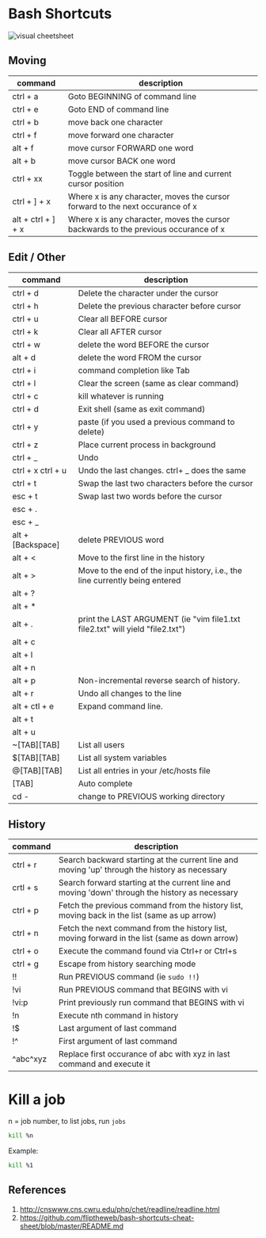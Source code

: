 Bash Shortcuts
==============

![visual cheetsheet](https://raw.githubusercontent.com/fliptheweb/bash-shortcuts-cheat-sheet/master/moving_cli.png)

## Moving

| command  | description                    |
|----------|--------------------------------|
| ctrl + a | Goto BEGINNING of command line |
| ctrl + e | Goto END of command line       |
| ctrl + b | move back one character        |
| ctrl + f | move forward one character     |
| alt + f  | move cursor FORWARD one word   |
| alt + b  | move cursor BACK one word      |
| ctrl + xx | Toggle between the start of line and current cursor position |
| ctrl + ] + x	 | Where x is any character, moves the cursor forward to the next occurance of x |
| alt + ctrl + ] + x  | Where x is any character, moves the cursor backwards to the previous occurance of x |

## Edit / Other

| command  | description                    |
|----------|--------------------------------|
| ctrl + d          | Delete the character under the cursor |
| ctrl + h          | Delete the previous character before cursor |
| ctrl + u          | Clear all BEFORE cursor |
| ctrl + k          | Clear all AFTER cursor |
| ctrl + w          | delete the word BEFORE the cursor |
| alt + d           | delete the word FROM the cursor |
| ctrl + i          | command completion like Tab
| ctrl + l          | Clear the screen (same as clear command) |
| ctrl + c          | kill whatever is running |
| ctrl + d          | Exit shell (same as exit command) |
| ctrl + y          | paste (if you used a previous command to delete) |
| ctrl + z          | Place current process in background |
| ctrl + _          | Undo |
| ctrl + x ctrl + u	| Undo the last changes. ctrl+ _ does the same |
| ctrl + t          | Swap the last two characters before the cursor |
| esc + t           | Swap last two words before the cursor |
| esc + .           | |
| esc + _           | |
| alt + [Backspace] | delete PREVIOUS word |
| alt + <           | Move to the first line in the history |
| alt + >           | Move to the end of the input history, i.e., the line currently being entered |
| alt + ?           | |
| alt + *           | |
| alt + .           | print the LAST ARGUMENT (ie "vim file1.txt file2.txt" will yield "file2.txt") |
| alt + c           | |
| alt + l           | |
| alt + n           | |
| alt + p           | Non-incremental reverse search of history. |
| alt + r           |Undo all changes to the line|
| alt + ctl + e     |Expand command line. |
| alt + t           | |
| alt + u           | |
| ~[TAB][TAB]       | List all users |
| $[TAB][TAB]       | List all system variables |
| @[TAB][TAB]       | List all entries in your /etc/hosts file |
| [TAB]             | Auto complete |
| cd -              | change to PREVIOUS working directory |

## History

| command  | description                    |
|----------|--------------------------------|
| ctrl + r          | Search backward starting at the current line and moving 'up' through the history as necessary |
| crtl + s          | Search forward starting at the current line and moving 'down' through the history as necessary |
| ctrl + p          | Fetch the previous command from the history list, moving back in the list (same as up arrow) |
| ctrl + n          | Fetch the next command from the history list, moving forward in the list (same as down arrow) |
| ctrl + o          | Execute the command found via Ctrl+r or Ctrl+s |
| ctrl + g          | Escape from history searching mode |
| !!                | Run PREVIOUS command (ie `sudo !!`) |
| !vi               | Run PREVIOUS command that BEGINS with vi |
| !vi:p             | Print previously run command that BEGINS with vi |
| !n		            | Execute nth command in history |
| !$		            | Last argument of last command |
| !^		            | First argument of last command |
| ^abc^xyz	        | Replace first occurance of abc with xyz in last command and execute it |

# Kill a job

n = job number, to list jobs, run `jobs`

```bash
kill %n
```

Example:

```bash
kill %1
```

## References

1. http://cnswww.cns.cwru.edu/php/chet/readline/readline.html
2. https://github.com/fliptheweb/bash-shortcuts-cheat-sheet/blob/master/README.md

